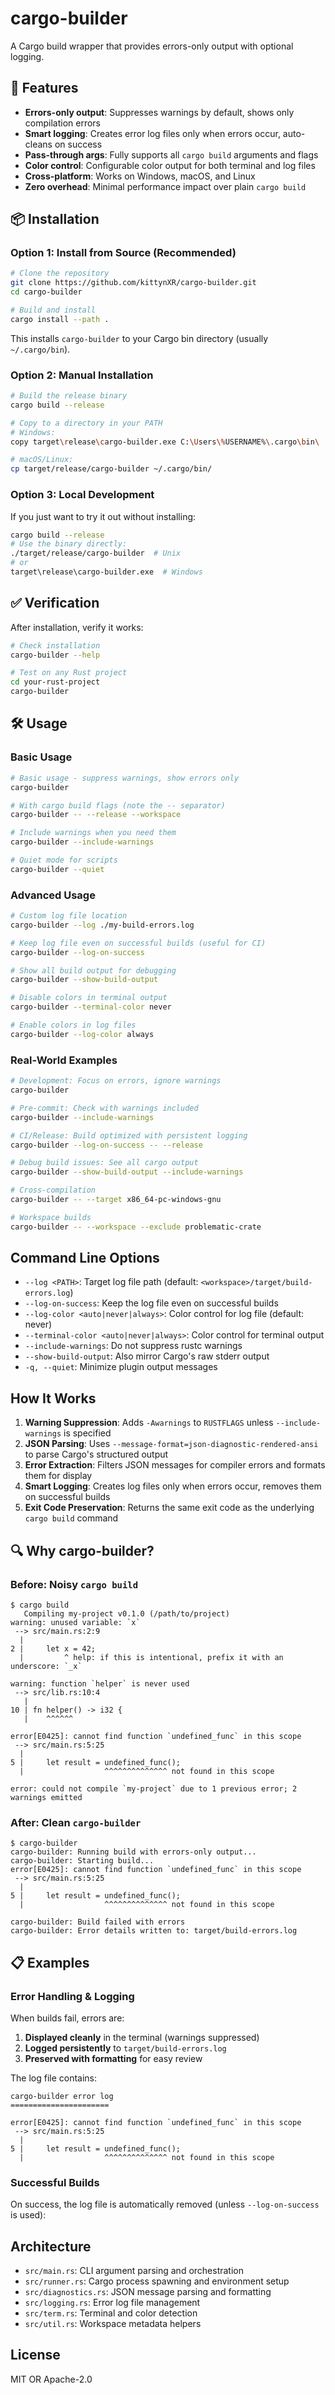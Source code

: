 # cargo-builder

A Cargo build wrapper that provides errors-only output with optional logging.

## 🚀 Features

- **Errors-only output**: Suppresses warnings by default, shows only compilation errors
- **Smart logging**: Creates error log files only when errors occur, auto-cleans on success  
- **Pass-through args**: Fully supports all `cargo build` arguments and flags
- **Color control**: Configurable color output for both terminal and log files
- **Cross-platform**: Works on Windows, macOS, and Linux
- **Zero overhead**: Minimal performance impact over plain `cargo build`

## 📦 Installation

### Option 1: Install from Source (Recommended)

```bash
# Clone the repository
git clone https://github.com/kittynXR/cargo-builder.git
cd cargo-builder

# Build and install
cargo install --path .
```

This installs `cargo-builder` to your Cargo bin directory (usually `~/.cargo/bin`).

### Option 2: Manual Installation

```bash
# Build the release binary
cargo build --release

# Copy to a directory in your PATH
# Windows:
copy target\release\cargo-builder.exe C:\Users\%USERNAME%\.cargo\bin\

# macOS/Linux:
cp target/release/cargo-builder ~/.cargo/bin/
```

### Option 3: Local Development

If you just want to try it out without installing:

```bash
cargo build --release
# Use the binary directly:
./target/release/cargo-builder  # Unix
# or
target\release\cargo-builder.exe  # Windows
```

## ✅ Verification

After installation, verify it works:

```bash
# Check installation
cargo-builder --help

# Test on any Rust project
cd your-rust-project
cargo-builder
```

## 🛠️ Usage

### Basic Usage

```bash
# Basic usage - suppress warnings, show errors only
cargo-builder

# With cargo build flags (note the -- separator)
cargo-builder -- --release --workspace

# Include warnings when you need them
cargo-builder --include-warnings

# Quiet mode for scripts
cargo-builder --quiet
```

### Advanced Usage

```bash
# Custom log file location
cargo-builder --log ./my-build-errors.log

# Keep log file even on successful builds (useful for CI)
cargo-builder --log-on-success

# Show all build output for debugging
cargo-builder --show-build-output

# Disable colors in terminal output
cargo-builder --terminal-color never

# Enable colors in log files
cargo-builder --log-color always
```

### Real-World Examples

```bash
# Development: Focus on errors, ignore warnings
cargo-builder

# Pre-commit: Check with warnings included
cargo-builder --include-warnings

# CI/Release: Build optimized with persistent logging
cargo-builder --log-on-success -- --release

# Debug build issues: See all cargo output
cargo-builder --show-build-output --include-warnings

# Cross-compilation
cargo-builder -- --target x86_64-pc-windows-gnu

# Workspace builds
cargo-builder -- --workspace --exclude problematic-crate
```

## Command Line Options

- `--log <PATH>`: Target log file path (default: `<workspace>/target/build-errors.log`)
- `--log-on-success`: Keep the log file even on successful builds
- `--log-color <auto|never|always>`: Color control for log file (default: never)
- `--terminal-color <auto|never|always>`: Color control for terminal output
- `--include-warnings`: Do not suppress rustc warnings
- `--show-build-output`: Also mirror Cargo's raw stderr output
- `-q, --quiet`: Minimize plugin output messages

## How It Works

1. **Warning Suppression**: Adds `-Awarnings` to `RUSTFLAGS` unless `--include-warnings` is specified
2. **JSON Parsing**: Uses `--message-format=json-diagnostic-rendered-ansi` to parse Cargo's structured output
3. **Error Extraction**: Filters JSON messages for compiler errors and formats them for display
4. **Smart Logging**: Creates log files only when errors occur, removes them on successful builds
5. **Exit Code Preservation**: Returns the same exit code as the underlying `cargo build` command

## 🔍 Why cargo-builder?

### Before: Noisy `cargo build`
```
$ cargo build
   Compiling my-project v0.1.0 (/path/to/project)
warning: unused variable: `x`
 --> src/main.rs:2:9
  |
2 |     let x = 42;
  |         ^ help: if this is intentional, prefix it with an underscore: `_x`

warning: function `helper` is never used
 --> src/lib.rs:10:4
   |
10 | fn helper() -> i32 {
   |    ^^^^^^

error[E0425]: cannot find function `undefined_func` in this scope
 --> src/main.rs:5:25
  |
5 |     let result = undefined_func();
  |                  ^^^^^^^^^^^^^^ not found in this scope

error: could not compile `my-project` due to 1 previous error; 2 warnings emitted
```

### After: Clean `cargo-builder`
```
$ cargo-builder
cargo-builder: Running build with errors-only output...
cargo-builder: Starting build...
error[E0425]: cannot find function `undefined_func` in this scope
 --> src/main.rs:5:25
  |
5 |     let result = undefined_func();
  |                  ^^^^^^^^^^^^^^ not found in this scope

cargo-builder: Build failed with errors
cargo-builder: Error details written to: target/build-errors.log
```

## 📋 Examples

### Error Handling & Logging

When builds fail, errors are:
1. **Displayed cleanly** in the terminal (warnings suppressed)
2. **Logged persistently** to `target/build-errors.log` 
3. **Preserved with formatting** for easy review

The log file contains:
```
cargo-builder error log
======================

error[E0425]: cannot find function `undefined_func` in this scope
 --> src/main.rs:5:25
  |
5 |     let result = undefined_func();
  |                  ^^^^^^^^^^^^^^ not found in this scope
```

### Successful Builds

On success, the log file is automatically removed (unless `--log-on-success` is used):

## Architecture

- `src/main.rs`: CLI argument parsing and orchestration
- `src/runner.rs`: Cargo process spawning and environment setup
- `src/diagnostics.rs`: JSON message parsing and formatting
- `src/logging.rs`: Error log file management
- `src/term.rs`: Terminal and color detection
- `src/util.rs`: Workspace metadata helpers

## License

MIT OR Apache-2.0